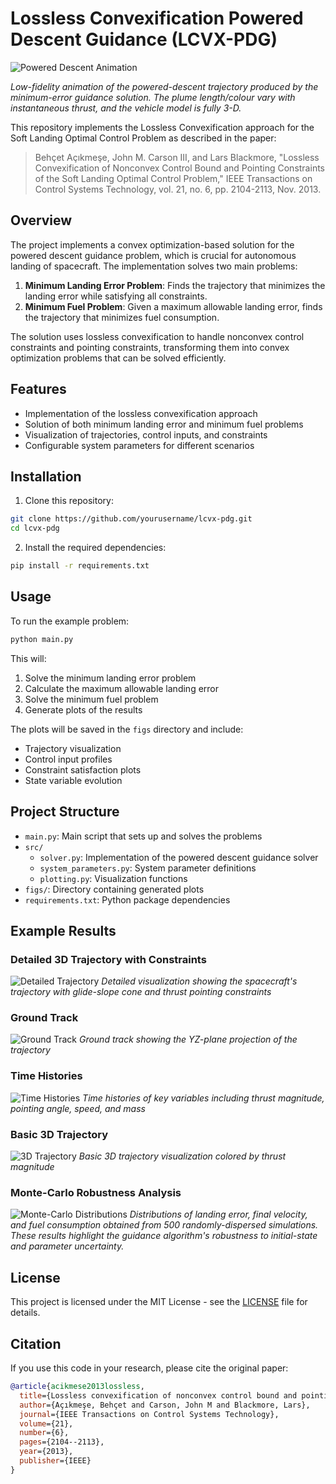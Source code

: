 # Lossless Convexification Powered Descent Guidance (LCVX-PDG)

![Powered Descent Animation](figs/min_error_trajectory.gif)

*Low-fidelity animation of the powered-descent trajectory produced by the minimum-error guidance solution.  The plume length/colour vary with instantaneous thrust, and the vehicle model is fully 3-D.*

This repository implements the Lossless Convexification approach for the Soft Landing Optimal Control Problem as described in the paper:

> Behçet Açıkmeşe, John M. Carson III, and Lars Blackmore, "Lossless Convexification of Nonconvex Control Bound and Pointing Constraints of the Soft Landing Optimal Control Problem," IEEE Transactions on Control Systems Technology, vol. 21, no. 6, pp. 2104-2113, Nov. 2013.

## Overview

The project implements a convex optimization-based solution for the powered descent guidance problem, which is crucial for autonomous landing of spacecraft. The implementation solves two main problems:

1. **Minimum Landing Error Problem**: Finds the trajectory that minimizes the landing error while satisfying all constraints.
2. **Minimum Fuel Problem**: Given a maximum allowable landing error, finds the trajectory that minimizes fuel consumption.

The solution uses lossless convexification to handle nonconvex control constraints and pointing constraints, transforming them into convex optimization problems that can be solved efficiently.

## Features

- Implementation of the lossless convexification approach
- Solution of both minimum landing error and minimum fuel problems
- Visualization of trajectories, control inputs, and constraints
- Configurable system parameters for different scenarios

## Installation

1. Clone this repository:
```bash
git clone https://github.com/yourusername/lcvx-pdg.git
cd lcvx-pdg
```

2. Install the required dependencies:
```bash
pip install -r requirements.txt
```

## Usage

To run the example problem:

```bash
python main.py
```

This will:
1. Solve the minimum landing error problem
2. Calculate the maximum allowable landing error
3. Solve the minimum fuel problem
4. Generate plots of the results

The plots will be saved in the `figs` directory and include:
- Trajectory visualization
- Control input profiles
- Constraint satisfaction plots
- State variable evolution

## Project Structure

- `main.py`: Main script that sets up and solves the problems
- `src/`
  - `solver.py`: Implementation of the powered descent guidance solver
  - `system_parameters.py`: System parameter definitions
  - `plotting.py`: Visualization functions
- `figs/`: Directory containing generated plots
- `requirements.txt`: Python package dependencies

## Example Results

### Detailed 3D Trajectory with Constraints
![Detailed Trajectory](figs/traj_fancy.png)
*Detailed visualization showing the spacecraft's trajectory with glide-slope cone and thrust pointing constraints*

### Ground Track
![Ground Track](figs/groundtrack.png)
*Ground track showing the YZ-plane projection of the trajectory*

### Time Histories
![Time Histories](figs/time_histories.png)
*Time histories of key variables including thrust magnitude, pointing angle, speed, and mass*

### Basic 3D Trajectory
![3D Trajectory](figs/trajectory3d.png)
*Basic 3D trajectory visualization colored by thrust magnitude*

### Monte-Carlo Robustness Analysis
![Monte-Carlo Distributions](figs/monte_carlo_distributions.png)
*Distributions of landing error, final velocity, and fuel consumption obtained from 500 randomly-dispersed simulations.  These results highlight the guidance algorithm's robustness to initial-state and parameter uncertainty.*

## License

This project is licensed under the MIT License - see the [LICENSE](LICENSE) file for details.

## Citation

If you use this code in your research, please cite the original paper:

```bibtex
@article{acikmese2013lossless,
  title={Lossless convexification of nonconvex control bound and pointing constraints of the soft landing optimal control problem},
  author={Açıkmeşe, Behçet and Carson, John M and Blackmore, Lars},
  journal={IEEE Transactions on Control Systems Technology},
  volume={21},
  number={6},
  pages={2104--2113},
  year={2013},
  publisher={IEEE}
}
```
